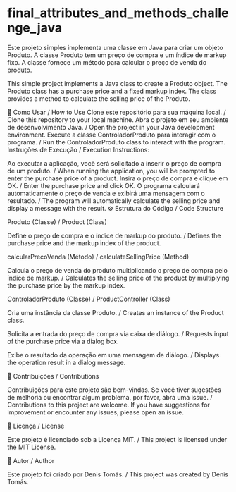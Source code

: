 ﻿# final_attributes_and_methods_challenge_java
Este projeto simples implementa uma classe em Java para criar um objeto Produto. A classe Produto tem um preço de compra e um índice de markup fixo. A classe fornece um método para calcular o preço de venda do produto.

This simple project implements a Java class to create a Produto object. The Produto class has a purchase price and a fixed markup index. The class provides a method to calculate the selling price of the Produto.

🚀 Como Usar / How to Use
Clone este repositório para sua máquina local. / Clone this repository to your local machine.
Abra o projeto em seu ambiente de desenvolvimento Java. / Open the project in your Java development environment.
Execute a classe ControladorProduto para interagir com o programa. / Run the ControladorProduto class to interact with the program.
Instruções de Execução / Execution Instructions:

Ao executar a aplicação, você será solicitado a inserir o preço de compra de um produto. / When running the application, you will be prompted to enter the purchase price of a product.
Insira o preço de compra e clique em OK. / Enter the purchase price and click OK.
O programa calculará automaticamente o preço de venda e exibirá uma mensagem com o resultado. / The program will automatically calculate the selling price and display a message with the result.
⚙️ Estrutura do Código / Code Structure

Produto (Classe) / Product (Class)

Define o preço de compra e o índice de markup do produto. / Defines the purchase price and the markup index of the product.

calcularPrecoVenda (Método) / calculateSellingPrice (Method)

Calcula o preço de venda do produto multiplicando o preço de compra pelo índice de markup. / Calculates the selling price of the product by multiplying the purchase price by the markup index.

ControladorProduto (Classe) / ProductController (Class)

Cria uma instância da classe Produto. / Creates an instance of the Product class.

Solicita a entrada do preço de compra via caixa de diálogo. / Requests input of the purchase price via a dialog box.

Exibe o resultado da operação em uma mensagem de diálogo. / Displays the operation result in a dialog message.

🤝 Contribuições / Contributions

Contribuições para este projeto são bem-vindas. Se você tiver sugestões de melhoria ou encontrar algum problema, por favor, abra uma issue. / Contributions to this project are welcome. If you have suggestions for improvement or encounter any issues, please open an issue.

📝 Licença / License

Este projeto é licenciado sob a Licença MIT. / This project is licensed under the MIT License.

👤 Autor / Author

Este projeto foi criado por Denis Tomás. / This project was created by Denis Tomás.
